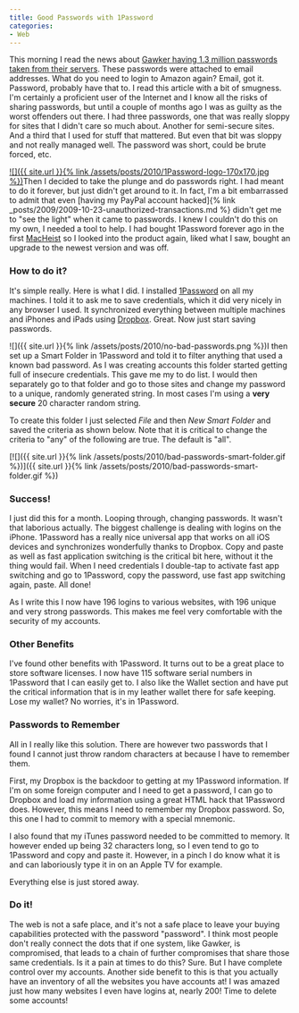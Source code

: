 ```yaml
---
title: Good Passwords with 1Password
categories:
- Web
---
```


This morning I read the news about [Gawker having 1.3 million passwords taken from their servers](http://www.readwriteweb.com/archives/twitter_spam_attack_tied_to_gawker_security_breach.php). These passwords were attached to email addresses. What do you need to login to Amazon again? Email, got it. Password, probably have that to.
I read this article with a bit of smugness. I'm certainly a proficient user of the Internet and I know all the risks of sharing passwords, but until a couple of months ago I was as guilty as the worst offenders out there. I had three passwords, one that was really sloppy for sites that I didn't care so much about. Another for semi-secure sites. And a third that I used for stuff that mattered. But even that bit was sloppy and not really managed well. The password was short, could be brute forced, etc.

[![]({{ site.url }}{% link /assets/posts/2010/1Password-logo-170x170.jpg %})](http://agilewebsolutions.com/onepassword)Then I decided to take the plunge and do passwords right. I had meant to do it forever, but just didn't get around to it. In fact, I'm a bit embarrassed to admit that even [having my PayPal account hacked]{% link _posts/2009/2009-10-23-unauthorized-transactions.md %} didn't get me to "see the light" when it came to passwords. I knew I couldn't do this on my own, I needed a tool to help. I had bought 1Password forever ago in the first [MacHeist](http://www.macheist.com/) so I looked into the product again, liked what I saw, bought an upgrade to the newest version and was off.

### How to do it?

It's simple really. Here is what I did. I installed [1Password](http://agilewebsolutions.com/onepassword) on all my machines. I told it to ask me to save credentials, which it did very nicely in any browser I used. It synchronized everything between multiple machines and iPhones and iPads using [Dropbox](https://www.dropbox.com/referrals/NTE0NTQ5OQ?src=global). Great. Now just start saving passwords.

![]({{ site.url }}{% link /assets/posts/2010/no-bad-passwords.png %})I then set up a Smart Folder in 1Password and told it to filter anything that used a known bad password. As I was creating accounts this folder started getting full of insecure credentials. This gave me my to do list. I would then separately go to that folder and go to those sites and change my password to a unique, randomly generated string. In most cases I'm using a **very secure** 20 character random string.

To create this folder I just selected _File_ and then _New Smart Folder_ and saved the criteria as shown below. Note that it is critical to change the criteria to "any" of the following are true. The default is "all".

[![]({{ site.url }}{% link /assets/posts/2010/bad-passwords-smart-folder.gif %})]({{ site.url }}{% link /assets/posts/2010/bad-passwords-smart-folder.gif %})

### Success!

I just did this for a month. Looping through, changing passwords. It wasn't that laborious actually. The biggest challenge is dealing with logins on the iPhone. 1Password has a really nice universal app that works on all iOS devices and synchronizes wonderfully thanks to Dropbox. Copy and paste as well as fast application switching is the critical bit here, without it the thing would fail. When I need credentials I double-tap to activate fast app switching and go to 1Password, copy the password, use fast app switching again, paste. All done!

As I write this I now have 196 logins to various websites, with 196 unique and very strong passwords. This makes me feel very comfortable with the security of my accounts.

### Other Benefits

I've found other benefits with 1Password. It turns out to be a great place to store software licenses. I now have 115 software serial numbers in 1Password that I can easily get to. I also like the Wallet section and have put the critical information that is in my leather wallet there for safe keeping. Lose my wallet? No worries, it's in 1Password.

### Passwords to Remember

All in I really like this solution. There are however two passwords that I found I cannot just throw random characters at because I have to remember them.

First, my Dropbox is the backdoor to getting at my 1Password information. If I'm on some foreign computer and I need to get a password, I can go to Dropbox and load my information using a great HTML hack that 1Password does. However, this means I need to remember my Dropbox password. So, this one I had to commit to memory with a special mnemonic.

I also found that my iTunes password needed to be committed to memory. It however ended up being 32 characters long, so I even tend to go to 1Password and copy and paste it. However, in a pinch I do know what it is and can laboriously type it in on an Apple TV for example.

Everything else is just stored away.

### Do it!

The web is not a safe place, and it's not a safe place to leave your buying capabilities protected with the password "password". I think most people don't really connect the dots that if one system, like Gawker, is compromised, that leads to a chain of further compromises that share those same credentials. Is it a pain at times to do this? Sure. But I have complete control over my accounts. Another side benefit to this is that you actually have an inventory of all the websites you have accounts at! I was amazed just how many websites I even have logins at, nearly 200! Time to delete some accounts!
